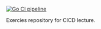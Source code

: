 [![Go CI pipeline](https://github.com/DavNenn/CICD_EX02/actions/workflows/go.yml/badge.svg?branch=main)](https://github.com/DavNenn/CICD_EX02/actions/workflows/go.yml)

Exercies repository for CICD lecture.